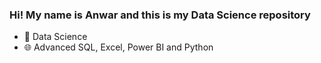 ### Hi! My name is Anwar and this is my Data Science repository


- 🎲 Data Science
- 🌐 Advanced SQL, Excel, Power BI and Python

##
